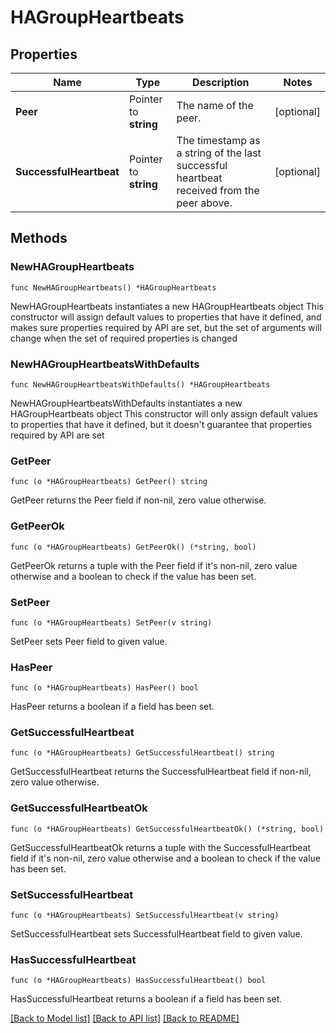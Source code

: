# HAGroupHeartbeats

## Properties

Name | Type | Description | Notes
------------ | ------------- | ------------- | -------------
**Peer** | Pointer to **string** | The name of the peer. | [optional] 
**SuccessfulHeartbeat** | Pointer to **string** | The timestamp as a string of the last successful heartbeat received from the peer above. | [optional] 

## Methods

### NewHAGroupHeartbeats

`func NewHAGroupHeartbeats() *HAGroupHeartbeats`

NewHAGroupHeartbeats instantiates a new HAGroupHeartbeats object
This constructor will assign default values to properties that have it defined,
and makes sure properties required by API are set, but the set of arguments
will change when the set of required properties is changed

### NewHAGroupHeartbeatsWithDefaults

`func NewHAGroupHeartbeatsWithDefaults() *HAGroupHeartbeats`

NewHAGroupHeartbeatsWithDefaults instantiates a new HAGroupHeartbeats object
This constructor will only assign default values to properties that have it defined,
but it doesn't guarantee that properties required by API are set

### GetPeer

`func (o *HAGroupHeartbeats) GetPeer() string`

GetPeer returns the Peer field if non-nil, zero value otherwise.

### GetPeerOk

`func (o *HAGroupHeartbeats) GetPeerOk() (*string, bool)`

GetPeerOk returns a tuple with the Peer field if it's non-nil, zero value otherwise
and a boolean to check if the value has been set.

### SetPeer

`func (o *HAGroupHeartbeats) SetPeer(v string)`

SetPeer sets Peer field to given value.

### HasPeer

`func (o *HAGroupHeartbeats) HasPeer() bool`

HasPeer returns a boolean if a field has been set.

### GetSuccessfulHeartbeat

`func (o *HAGroupHeartbeats) GetSuccessfulHeartbeat() string`

GetSuccessfulHeartbeat returns the SuccessfulHeartbeat field if non-nil, zero value otherwise.

### GetSuccessfulHeartbeatOk

`func (o *HAGroupHeartbeats) GetSuccessfulHeartbeatOk() (*string, bool)`

GetSuccessfulHeartbeatOk returns a tuple with the SuccessfulHeartbeat field if it's non-nil, zero value otherwise
and a boolean to check if the value has been set.

### SetSuccessfulHeartbeat

`func (o *HAGroupHeartbeats) SetSuccessfulHeartbeat(v string)`

SetSuccessfulHeartbeat sets SuccessfulHeartbeat field to given value.

### HasSuccessfulHeartbeat

`func (o *HAGroupHeartbeats) HasSuccessfulHeartbeat() bool`

HasSuccessfulHeartbeat returns a boolean if a field has been set.


[[Back to Model list]](../README.md#documentation-for-models) [[Back to API list]](../README.md#documentation-for-api-endpoints) [[Back to README]](../README.md)


